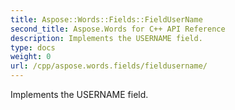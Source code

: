```yaml
---
title: Aspose::Words::Fields::FieldUserName
second_title: Aspose.Words for C++ API Reference
description: Implements the USERNAME field. 
type: docs
weight: 0
url: /cpp/aspose.words.fields/fieldusername/
---
```


Implements the USERNAME field. 

